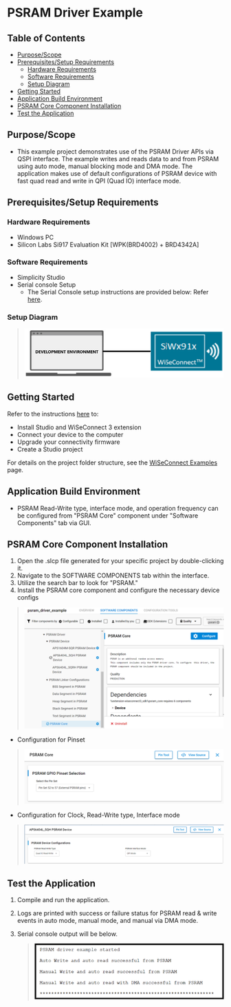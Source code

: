 # PSRAM Driver Example

## Table of Contents

- [Purpose/Scope](#purposescope)
- [Prerequisites/Setup Requirements](#prerequisitessetup-requirements)
  - [Hardware Requirements](#hardware-requirements)
  - [Software Requirements](#software-requirements)
  - [Setup Diagram](#setup-diagram)
- [Getting Started](#getting-started)
- [Application Build Environment](#application-build-environment)
- [PSRAM Core Component Installation](#psram-core-component-installation)
- [Test the Application](#test-the-application)

## Purpose/Scope

- This example project demonstrates use of the PSRAM Driver APIs via QSPI interface. The example writes and reads data to and from PSRAM using auto mode, manual blocking mode and DMA mode. The application makes use of default configurations of PSRAM device with fast quad read and write in QPI (Quad IO) interface mode.

## Prerequisites/Setup Requirements

### Hardware Requirements

- Windows PC
- Silicon Labs Si917 Evaluation Kit [WPK(BRD4002) + BRD4342A]

### Software Requirements

- Simplicity Studio
- Serial console Setup
  - The Serial Console setup instructions are provided below:
Refer [here](https://docs.silabs.com/wiseconnect/latest/wiseconnect-getting-started/getting-started-with-soc-mode#perform-console-output-and-input-for-brd4338-a).

### Setup Diagram

> ![Figure: Introduction](resources/readme/setupdiagram.png)

## Getting Started

Refer to the instructions [here](https://docs.silabs.com/wiseconnect/latest/wiseconnect-getting-started/) to:

- Install Studio and WiSeConnect 3 extension
- Connect your device to the computer
- Upgrade your connectivity firmware
- Create a Studio project

For details on the project folder structure, see the [WiSeConnect Examples](https://docs.silabs.com/wiseconnect/latest/wiseconnect-examples/#example-folder-structure) page.

## Application Build Environment

- PSRAM Read-Write type, interface mode, and operation frequency can be configured from "PSRAM Core" component under "Software Components" tab via GUI.

## PSRAM Core Component Installation

1. Open the .slcp file generated for your specific project by double-clicking it.
2. Navigate to the SOFTWARE COMPONENTS tab within the interface.
3. Utilize the search bar to look for "PSRAM."
4. Install the PSRAM core component and configure the necessary device configs

> ![Figure: Core Component Installation](resources/readme/core_component.png)
- Configuration for Pinset
> ![Figure: PSRAM Pin Configuration](resources/readme/pin_configs.png)
- Configuration for Clock, Read-Write type, Interface mode
> ![Figure: PSRAM Device Configuration](resources/readme/device_config.png)
  
## Test the Application

1. Compile and run the application.
2. Logs are printed with success or failure status for PSRAM read & write events in auto mode, manual mode, and manual via DMA mode.
3. Serial console output will be below.

    > ![Figure: Introduction](./resources/readme/outputConsole_PSRAM_DRIVER_Example.png)

